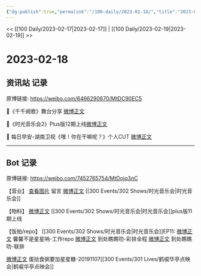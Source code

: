 ```yaml
---
{"dg-publish":true,"permalink":"/100-daily/2023-02-18/","title":"2023-02-18"}
---
```



<< [[100 Daily/2023-02-17\|2023-02-17]] | [[100 Daily/2023-02-19\|2023-02-19]] >>

# 2023-02-18

## 资讯站 记录

原博链接: https://weibo.com/6466290670/MtDC90EC5

💫《千千阙歌》舞台分享 [微博正文](https://m.weibo.cn/6466290670/4870509718930459)

💫《时光音乐会2》Plus版12期上线[微博正文](https://m.weibo.cn/6466290670/4870471101976425)

💫 每日早安-湖南卫视《嘿！你在干嘛呢？》个人CUT [微博正文](https://m.weibo.cn/6466290670/4870408450605461)

---
## Bot 记录

原博链接: https://weibo.com/7452765754/MtDojq3nC

【营业】
[查看图片](https://wx2.sinaimg.cn/large/0088n2Pggy1hb8166iwhkj30yi0eqdgv.jpg) 留言 [微博正文](https://m.weibo.cn/1736988591/4870238376823261) [[300 Events/302 Shows/时光音乐会\|时光音乐会]]

【物料】
[微博正文](https://m.weibo.cn/6466290670/4870471101976425) [[300 Events/302 Shows/时光音乐会\|时光音乐会]]plus版11期上线

【饭拍/repo】
[[300 Events/302 Shows/时光音乐会\|时光音乐会]]EP11:
[微博正文](https://m.weibo.cn/5100381535/4870556107938166) 馨馨不是星星呐-工作repo
[微博正文](https://m.weibo.cn/5488485092/4870236551254901) 到处瞧瞧叻-彩排全程
[微博正文](https://m.weibo.cn/5488485092/4870220701501249) 到处瞧瞧叻-联排

[微博正文](https://m.weibo.cn/6048634807/4870575644742939) 蛋挞食粥要加星星糖-20191107[[300 Events/301 Lives/鹤唳华亭点映会\|鹤唳华亭点映会]]
